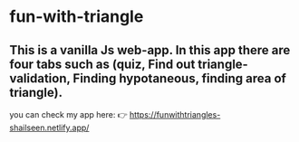 
# fun-with-triangle
This is a vanilla Js web-app.
In this app there are four tabs such as (quiz, Find out triangle-validation, Finding hypotaneous, finding area of triangle).
---------------------------------------------------------
you can check my app here: 👉 https://funwithtriangles-shailseen.netlify.app/
 
